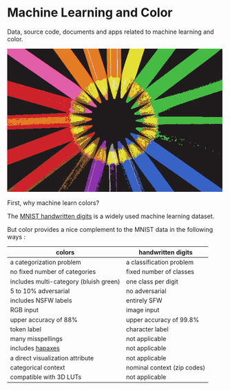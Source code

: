 
# Machine Learning and Color

Data, source code, documents and apps related to machine learning and color.

<img src="images/mlcolor_pencils_01.png" width=500px>

First, why machine learn colors? 

The [MNIST handwritten digits](https://en.wikipedia.org/wiki/MNIST_database) is a widely used machine learning dataset.

But color provides a nice complement to the MNIST data in the following ways :

| colors | handwritten digits |
| --- | --- |
| a categorization problem | a classification problem |
| no fixed number of categories | fixed number of classes |
| includes multi-category (bluish green) | one class per digit |
| 5 to 10% adversarial | no adversarial |
| includes NSFW labels | entirely SFW |
| RGB input | image input |
| upper accuracy of 88% | upper accuracy of 99.8% |
| token label | character label |
| many misspellings | not applicable |
| includes [hapaxes](https://en.wikipedia.org/wiki/Hapax_legomenon) | not applicable |
| a direct visualization attribute | not applicable |
| categorical context | nominal context (zip codes) |
| compatible with 3D LUTs | not applicable |

